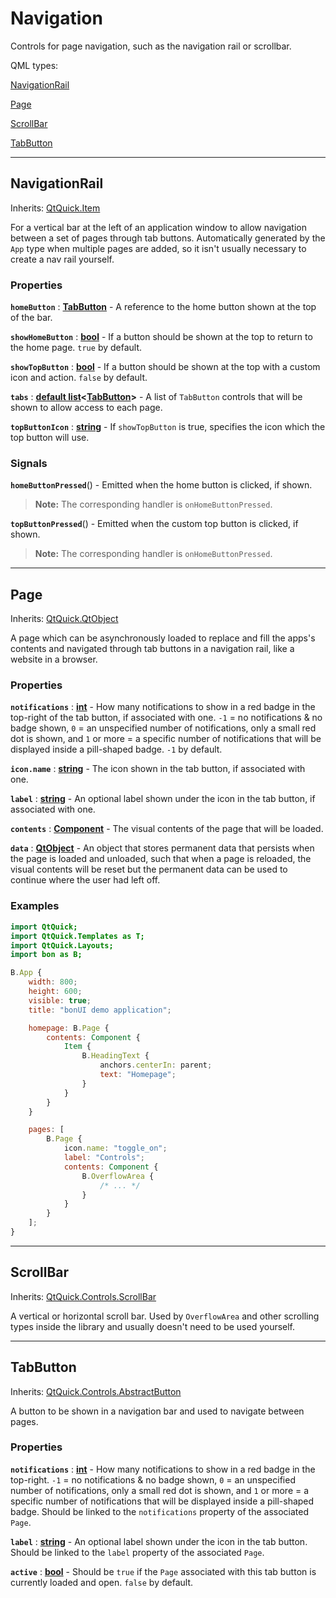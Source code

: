 # Navigation

Controls for page navigation, such as the navigation rail or scrollbar.

QML types:

[NavigationRail](#navigationrail)

[Page](#page)

[ScrollBar](#scrollbar)

[TabButton](#tabbutton)

---

## NavigationRail

Inherits: [QtQuick.Item](https://doc.qt.io/qt-6/qml-qtquick-item.html)

For a vertical bar at the left of an application window to allow navigation between a set of pages through tab buttons. Automatically generated by the `App` type when multiple pages are added, so it isn't usually necessary to create a nav rail yourself.

### Properties

**`homeButton`** : **[TabButton](#tabbutton)** - A reference to the home button shown at the top of the bar.

**`showHomeButton`** : **[bool](https://doc.qt.io/qt-6/qml-bool.html)** - If a button should be shown at the top to return to the home page. `true` by default.

**`showTopButton`** : **[bool](https://doc.qt.io/qt-6/qml-bool.html)** - If a button should be shown at the top with a custom icon and action. `false` by default.

**`tabs`** : **[default list](https://doc.qt.io/qt-6/qml-list.html)\<[TabButton](#tabbutton)\>** - A list of `TabButton` controls that will be shown to allow access to each page.

**`topButtonIcon`** : **[string](https://doc.qt.io/qt-6/qml-string.html)** - If `showTopButton` is true, specifies the icon which the top button will use.

### Signals

**`homeButtonPressed`**() - Emitted when the home button is clicked, if shown.
> **Note:** The corresponding handler is `onHomeButtonPressed`.

**`topButtonPressed`**() - Emitted when the custom top button is clicked, if shown.
> **Note:** The corresponding handler is `onHomeButtonPressed`.

---

## Page

Inherits: [QtQuick.QtObject](https://doc.qt.io/qt-6/qml-qtqml-qtobject.html)

A page which can be asynchronously loaded to replace and fill the apps's contents and navigated through tab buttons in a navigation rail, like a website in a browser.

### Properties

**`notifications`** : **[int](https://doc.qt.io/qt-6/qml-int.html)** - How many notifications to show in a red badge in the top-right of the tab button, if associated with one. `-1` = no notifications & no badge shown, `0` = an unspecified number of notifications, only a small red dot is shown, and `1` or more = a specific number of notifications that will be displayed inside a pill-shaped badge. `-1` by default.

**`icon.name`** : **[string](https://doc.qt.io/qt-6/qml-string.html)** - The icon shown in the tab button, if associated with one.

**`label`** : **[string](https://doc.qt.io/qt-6/qml-string.html)** - An optional label shown under the icon in the tab button, if associated with one.

**`contents`** : **[Component](https://doc.qt.io/qt-6/qml-qtqml-component.html)** - The visual contents of the page that will be loaded.

**`data`** : **[QtObject](https://doc.qt.io/qt-6/qml-qtqml-qtobject.html)** - An object that stores permanent data that persists when the page is loaded and unloaded, such that when a page is reloaded, the visual contents will be reset but the permanent data can be used to continue where the user had left off.

### Examples

```qml
import QtQuick;
import QtQuick.Templates as T;
import QtQuick.Layouts;
import bon as B;

B.App {
    width: 800;
    height: 600;
    visible: true;
    title: "bonUI demo application";

    homepage: B.Page {
        contents: Component {
            Item {
                B.HeadingText {
                    anchors.centerIn: parent;
                    text: "Homepage";
                }
            }
        }
    }

    pages: [
        B.Page {
            icon.name: "toggle_on";
            label: "Controls";
            contents: Component {
                B.OverflowArea {
                    /* ... */
                }
            }
        }
    ];
}
```

---

## ScrollBar

Inherits: [QtQuick.Controls.ScrollBar](https://doc.qt.io/qt-6/qml-qtquick-controls2-scrollbar.html)

A vertical or horizontal scroll bar. Used by `OverflowArea` and other scrolling types inside the library and usually doesn't need to be used yourself.

---

## TabButton

Inherits: [QtQuick.Controls.AbstractButton](https://doc.qt.io/qt-6/qml-qtquick-controls2-abstractbutton.html)

A button to be shown in a navigation bar and used to navigate between pages.

### Properties

**`notifications`** : **[int](https://doc.qt.io/qt-6/qml-int.html)** - How many notifications to show in a red badge in the top-right. `-1` = no notifications & no badge shown, `0` = an unspecified number of notifications, only a small red dot is shown, and `1` or more = a specific number of notifications that will be displayed inside a pill-shaped badge. Should be linked to the `notifications` property of the associated `Page`.

**`label`** : **[string](https://doc.qt.io/qt-6/qml-string.html)** - An optional label shown under the icon in the tab button. Should be linked to the `label` property of the associated `Page`.

**`active`** : **[bool](https://doc.qt.io/qt-6/qml-bool.html)** - Should be `true` if the `Page` associated with this tab button is currently loaded and open. `false` by default.
